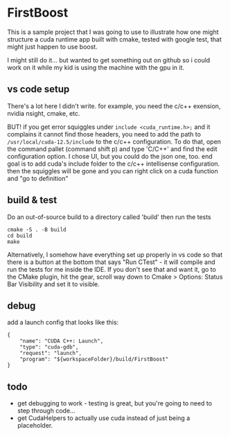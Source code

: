 # FirstBoost
This is a sample project that I was going to use to illustrate how one might structure a cuda runtime app built with cmake, tested with google test, that might just happen to use boost.

I might still do it... but wanted to get something out on github so i could work on it while my kid is using the machine with the gpu in it.

## vs code setup

There's a lot here I didn't write. for example, you need the c/c++ exension, nvidia nsight, cmake, etc.

BUT! if you get error squiggles under `include <cuda_runtime.h>;` and it complains it cannot find those headers, you need to add the path to `/usr/local/cuda-12.5/include` to the c/c++ configuration. To do that, open the command pallet (command shift p) and type 'C/C++' and find the edit configuration option. I chose UI, but you could do the json one, too. end goal is to add cuda's include folder to the c/c++ intellisense configuration. then the squiggles will be gone and you can right click on a cuda function and "go to definition"

## build & test

Do an out-of-source build to a directory called 'build' then run the tests

```
cmake -S . -B build
cd build
make
```

Alternatively, I somehow have everything set up properly in vs code so that there is a button at the bottom that says "Run CTest" - it will compile and run the tests for me inside the IDE. If you don't see that and want it, go to the CMake plugin, hit the gear, scroll way down to Cmake > Options: Status Bar Visibility and set it to visible. 

## debug

add a launch config that looks like this:
```
{
    "name": "CUDA C++: Launch",
    "type": "cuda-gdb",
    "request": "launch",
    "program": "${workspaceFolder}/build/FirstBoost"
}
```

## todo
- get debugging to work - testing is great, but you're going to need to step through code...
- get CudaHelpers to actually use cuda instead of just being a placeholder.